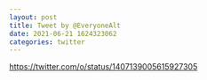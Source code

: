 ```yaml
--- 
layout: post 
title: Tweet by @EveryoneAlt 
date: 2021-06-21 1624323062 
categories: twitter 
--- 
```

https://twitter.com/o/status/1407139005615927305